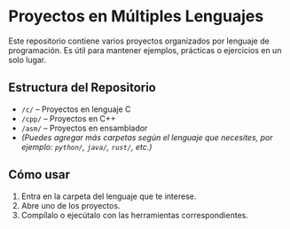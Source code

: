 # Proyectos en Múltiples Lenguajes

Este repositorio contiene varios proyectos organizados por lenguaje de programación. Es útil para mantener ejemplos, prácticas o ejercicios en un solo lugar.

## Estructura del Repositorio

- `/c/` – Proyectos en lenguaje C
- `/cpp/` – Proyectos en C++
- `/asm/` – Proyectos en ensamblador
- *(Puedes agregar más carpetas según el lenguaje que necesites, por ejemplo: `python/`, `java/`, `rust/`, etc.)*

## Cómo usar

1. Entra en la carpeta del lenguaje que te interese.
2. Abre uno de los proyectos.
3. Compílalo o ejecútalo con las herramientas correspondientes.
